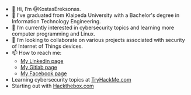 - 👋 Hi, I’m @KostasEreksonas.
- 👀 I've graduated from Klaipeda University with a Bachelor's degree in Information Technology Engineering.
- 🌱 I’m currently interested in cybersecurity topics and learning more computer programming and Linux.
- 💞️ I’m looking to collaborate on various projects associated with security of Internet of Things devices.
- 📫 How to reach me:
  - [My Linkedin page](https://www.linkedin.com/in/kostasereksonas/)
  - [My Gitlab page](https://gitlab.com/k.ereksonas/)
  - [My Facebook page](https://www.facebook.com/kostas.ereksonas/)
- Learning cybersecurity topics at [TryHackMe.com](https://tryhackme.com)
- Starting out with [Hackthebox.com](https://hackthebox.com)
